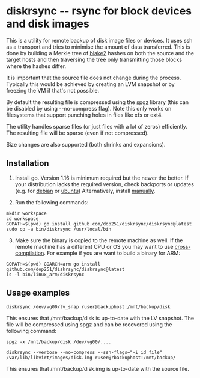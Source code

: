 diskrsync -- rsync for block devices and disk images
===

This is a utility for remote backup of disk image files or devices. It uses ssh as a transport
and tries to minimise the amount of data transferred. This is done by building a Merkle tree of
[blake2](https://blake2.net/) hashes on both the source and the target hosts and then
traversing the tree only transmitting those blocks where the hashes differ.

It is important that the source file does not change during the process. Typically this would
be achieved by creating an LVM snapshot or by freezing the VM if that's not possible.

By default the resulting file is compressed using the [spgz](https://github.com/dop251/spgz) library (this can be disabled by
using --no-compress flag). Note this only works on filesystems that support punching holes in
files like xfs or ext4.

The utility handles sparse files (or just files with a lot of zeros) efficiently. The resulting
file will be sparse (even if not compressed).

Size changes are also supported (both shrinks and expansions).

Installation
---
1. Install go. Version 1.16 is minimum required but the newer the better.
If your distribution lacks the required version, check backports or updates (e.g. for [debian](https://packages.debian.org/search?keywords=golang) or [ubuntu](https://packages.ubuntu.com/search?keywords=golang))
Alternatively, install [manually](https://golang.org/doc/install).

2. Run the following commands:
```shell
mkdir workspace
cd workspace
GOPATH=$(pwd) go install github.com/dop251/diskrsync/diskrsync@latest
sudo cp -a bin/diskrsync /usr/local/bin
```

3. Make sure the binary is copied to the remote machine as well.
If the remote machine has a different CPU or OS you may want to
use [cross-compilation](https://dave.cheney.net/2015/08/22/cross-compilation-with-go-1-5).
For example if you are want to build a binary for ARM:
```shell
GOPATH=$(pwd) GOARCH=arm go install github.com/dop251/diskrsync/diskrsync@latest
ls -l bin/linux_arm/diskrsync
```


Usage examples
---

```shell
diskrsync /dev/vg00/lv_snap ruser@backuphost:/mnt/backup/disk
```

This ensures that /mnt/backup/disk is up-to-date with the LV snapshot. The file will be compressed
using spgz and can be recovered using the following command:

```shell
spgz -x /mnt/backup/disk /dev/vg00/....
```



```shell
diskrsync --verbose --no-compress --ssh-flags="-i id_file" /var/lib/libvirt/images/disk.img ruser@rbackuphost:/mnt/backup/
```

This ensures that /mnt/backup/disk.img is up-to-date with the source file.
